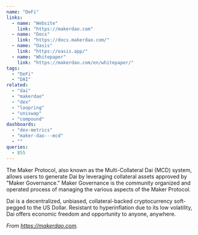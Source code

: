 ```yaml
---
name: "DeFi"
links:
  - name: "Website"
    link: "https://makerdao.com"
  - name: "Docs"
    link: "https://docs.makerdao.com/"
  - name: "Oasis"
    link: "https://oasis.app/"
  - name: "Whitepaper"
    link: "https://makerdao.com/en/whitepaper/"
tags:
  - "DeFi"
  - "DAI"
related:
  - "dai"
  - "makerdao"
  - "dex"
  - "loopring"
  - "uniswap"
  - "compound"
dashboards:
  - "dex-metrics"
  - "maker-dao---mcd"
  - ""
queries:
  - 855
---
```


The Maker Protocol, also known as the Multi-Collateral Dai (MCD) system, allows users to generate Dai by leveraging collateral assets approved by "Maker Governance." Maker Governance is the community organized and operated process of managing the various aspects of the Maker Protocol. 

Dai is a decentralized, unbiased, collateral-backed cryptocurrency soft-pegged to the US Dollar. Resistant to hyperinflation due to its low volatility, Dai offers economic freedom and opportunity to anyone, anywhere. 

*From https://makerdao.com.*
